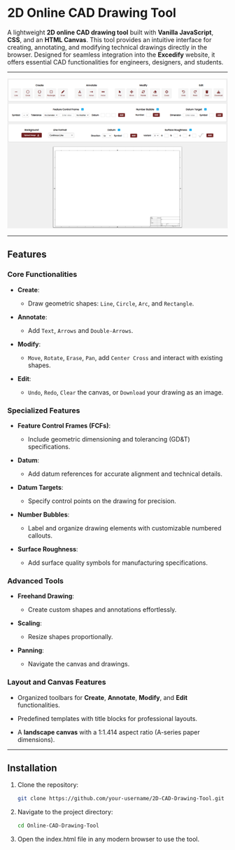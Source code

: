 # 2D Online CAD Drawing Tool  

A lightweight **2D online CAD drawing tool** built with **Vanilla JavaScript**, **CSS**, and an **HTML Canvas**. This tool provides an intuitive interface for creating, annotating, and modifying technical drawings directly in the browser. Designed for seamless integration into the **Excedify** website, it offers essential CAD functionalities for engineers, designers, and students.  

---

![2D CAD Drawing Tool Screenshot](Images/screenshot.png)

---

## Features  


### Core Functionalities  
- **Create**:  
  - Draw geometric shapes: `Line`, `Circle`, `Arc`, and `Rectangle`.
    
- **Annotate**:  
  - Add `Text`, `Arrows` and `Double-Arrows`.
    
- **Modify**:  
  - `Move`, `Rotate`, `Erase`, `Pan`, add `Center Cross` and interact with existing shapes.
     
- **Edit**:  
  - `Undo`, `Redo`, `Clear` the canvas, or `Download` your drawing as an image.
     

### Specialized Features  
- **Feature Control Frames (FCFs)**:  
  - Include geometric dimensioning and tolerancing (GD&T) specifications.
     
- **Datum**:  
  - Add datum references for accurate alignment and technical details.
     
- **Datum Targets**:  
  - Specify control points on the drawing for precision.
    
- **Number Bubbles**:  
  - Label and organize drawing elements with customizable numbered callouts.
    
- **Surface Roughness**:  
  - Add surface quality symbols for manufacturing specifications.
    

### Advanced Tools   
- **Freehand Drawing**:  
  - Create custom shapes and annotations effortlessly.
    
- **Scaling**:  
  - Resize shapes proportionally.
    
- **Panning**:  
  - Navigate the canvas and drawings.
     

### Layout and Canvas Features  
- Organized toolbars for **Create**, **Annotate**, **Modify**, and **Edit** functionalities.
  
- Predefined templates with title blocks for professional layouts.
  
- A **landscape canvas** with a 1:1.414 aspect ratio (A-series paper dimensions).  

---

## Installation  

1. Clone the repository:  
   ```bash  
   git clone https://github.com/your-username/2D-CAD-Drawing-Tool.git
2. Navigate to the project directory: 
   ```bash  
   cd Online-CAD-Drawing-Tool
3. Open the index.html file in any modern browser to use the tool.
